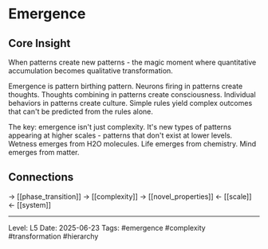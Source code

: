 # Emergence

## Core Insight
When patterns create new patterns - the magic moment where quantitative accumulation becomes qualitative transformation.

Emergence is pattern birthing pattern. Neurons firing in patterns create thoughts. Thoughts combining in patterns create consciousness. Individual behaviors in patterns create culture. Simple rules yield complex outcomes that can't be predicted from the rules alone.

The key: emergence isn't just complexity. It's new types of patterns appearing at higher scales - patterns that don't exist at lower levels. Wetness emerges from H2O molecules. Life emerges from chemistry. Mind emerges from matter.

## Connections
→ [[phase_transition]]
→ [[complexity]]
→ [[novel_properties]]
← [[scale]]
← [[system]]

---
Level: L5
Date: 2025-06-23
Tags: #emergence #complexity #transformation #hierarchy